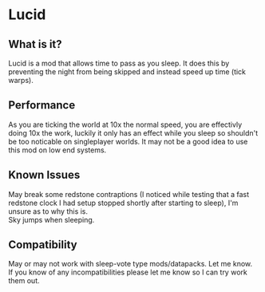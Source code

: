 # Lucid

## What is it?
Lucid is a mod that allows time to pass as you sleep. It does this by preventing the night from being skipped and instead speed up time (tick warps).

## Performance
As you are ticking the world at 10x the normal speed, you are effectivly doing 10x the work, luckily it only has an effect while you sleep so shouldn't be too noticable on singleplayer worlds. It may not be a good idea to use this mod on low end systems.

## Known Issues
May break some redstone contraptions (I noticed while testing that a fast redstone clock I had setup stopped shortly after starting to sleep), I'm unsure as to why this is.  
Sky jumps when sleeping.

## Compatibility
May or may not work with sleep-vote type mods/datapacks. Let me know.  
If you know of any incompatibilities please let me know so I can try work them out.
